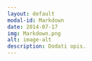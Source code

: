 ```yaml
---
layout: default
modal-id: Markdown
date: 2014-07-17
img: Markdown.png
alt: image-alt
description: Dodati opis.
---
```


